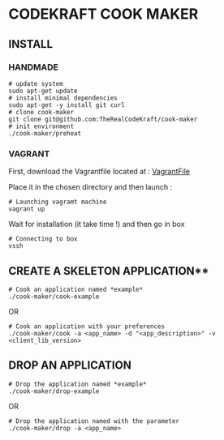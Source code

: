 # CODEKRAFT COOK MAKER

## INSTALL

### HANDMADE
    # update system
    sudo apt-get update
    # install minimal dependencies
    sudo apt-get -y install git curl
    # clone cook-maker
    git clone git@github.com:TheRealCodeKraft/cook-maker
    # init environment
    ./cook-maker/preheat
    
### VAGRANT
First, download the Vagrantfile located at : [VagrantFile](https://raw.githubusercontent.com/TheRealCodeKraft/cook-maker/master/vagrant/Vagrantfile)

Place it in the chosen directory and then launch :

    # Launching vagramt machine
    vagrant up
    
Wait for installation (it take time !) and then go in box

    # Connecting to box
    vssh

## CREATE A SKELETON APPLICATION**
    
    # Cook an application named *example*
    ./cook-maker/cook-example
OR

    # Cook an application with your preferences
    ./cook-maker/cook -a <app_name> -d "<app_description>" -v <client_lib_version>

## DROP AN APPLICATION

    # Drop the application named *example*
    ./cook-maker/drop-example
OR

    # Drop the application named with the parameter
    ./cook-maker/drop -a <app_name>
